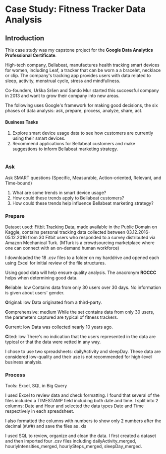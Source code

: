 # Case Study: Fitness Tracker Data Analysis 

## Introduction
This case study was my capstone project for the **Google Data Analytics Professional Certificate**.

High-tech company, Bellabeat, manufactures health tracking smart devices for women, including Leaf, a tracker that can be worn a a bracelet, necklace or clip. The company's tracking app provides users with data related to sleep, activity, menstrual cycle, stress and mindfullness.

Co-founders, Urška Sršen and Sando Mur started this successful company in 2013 and want to grow their company into new areas. 

The following uses Google's framework for making good decisions, the six phases of data analysis: ask, prepare, process, analyze, share, act.


#### Business Tasks
1. Explore smart device usage data to see how customers are currently using their smart devices.
2. Recommend applications for Bellabeat customers and make suggestions to inform Bellabeat marketing strategy.
#
### Ask
Ask SMART questions (Specific, Measurable, Action-oriented, Relevant, and Time-bound) 

1. What are some trends in smart device usage?
2. How could these trends apply to Bellabeat customers?
3. How could these trends help influence Bellabeat marketing strategy?

### Prepare
Dataset used: [Fitbit Tracking Data](https://www.kaggle.com/datasets/arashnic/fitbit), made available in the Public Domain on Kaggle, contains personal tracking data collected between 03.12.2016-05.12.2016 from 30 Fitbit users who responded to a survey distributed via Amazon Mechanical Turk. (MTurk is a crowdsourcing marketplace where one can connect with an on-demand human workforce)

I downloaded the 18 .csv files to a folder on my harddrive and opened each using Excel for initial review of the file structures. 

Using good data will help ensure quality analysis. The anacronym **ROCCC** helps when determining good data.

  **R**eliable: low
Contains data from only 30 users over 30 days. No information is given about users' gender.

  **O**riginal: low
Data originated from a third-party.

  **C**omprehensive: medium
While the set contains data from only 30 users, the parameters captured are typical of fitness trackers. 

  **C**urrent: low
Data was collected nearly 10 years ago.

  **C**ited: low
There's no indication that the users represented in the data are typical or that the data were vetted in any way.

I chose to use two spreadsheets: dailyActivity and sleepDay. These data are considered low-quality and their use is not recommended for high-level business analysis.


### Process
Tools: Excel, SQL in Big Query

I used Excel to review data and check formatting. I found that several of the files included a TIMESTAMP field including both date and time. I split into 2 columns: Date and Hour and selected the data types Date and Time respectively in each spreadsheet. 

I also formatted the columns with numbers to show only 2 numbers after the decimal (#.##) and save the files as .xls

I used SQL to review, organize and clean the data. I first created a dataset and then imported four .csv files including dailyActivity_merged, hourlyIntensities_merged, hourlySteps_merged, sleepDay_merged. 
